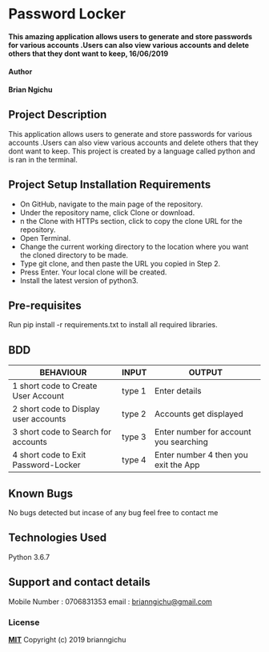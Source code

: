 # Password Locker

#### This amazing application allows users to generate and store passwords for various accounts .Users can also view various accounts and delete others that they dont want to keep, 16/06/2019

#### Author

**Brian Ngichu**

## Project Description

This application allows users to generate and store passwords for various accounts .Users can also view various accounts and delete others that they dont want to keep. This project is created by a language called python and is ran in the terminal.

## Project Setup Installation Requirements
* On GitHub, navigate to the main page of the repository.
* Under the repository name, click Clone or download.
* n the Clone with HTTPs section, click to copy the clone URL for the repository.
* Open Terminal.
* Change the current working directory to the location where you want the cloned directory to be made.
* Type git clone, and then paste the URL you copied in Step 2.
* Press Enter. Your local clone will be created.
* Install the latest version of python3.

## Pre-requisites
Run pip install -r requirements.txt to install all required libraries.

## BDD
|  BEHAVIOUR                                      | INPUT   |                 OUTPUT                                           |
|-------------------------------------------------|---------|----------------------------------------------------------------
| 1 short code to Create User Account             | type 1  | Enter details                                                   
| 2 short code to Display user accounts           | type 2  | Accounts get displayed                                         
| 3 short code to Search for accounts             | type 3  | Enter number for account you searching 
| 4 short code to Exit Password-Locker            | type 4  | Enter number 4 then you exit the App                           


## Known Bugs
No bugs detected but incase of any bug feel free to contact me

## Technologies Used
Python 3.6.7

## Support and contact details
Mobile Number : 0706831353
email : brianngichu@gmail.com

### License
**[MIT](https://github.com/brianngichu/password-locker/blob/master/LICENSE)**
Copyright (c) 2019 brianngichu
  
